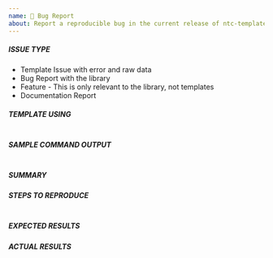 ```yaml
---
name: 🐛 Bug Report
about: Report a reproducible bug in the current release of ntc-templates
---
```

<!---
NOTE: The following are not considered and will be immediately closed:
* Request for new templates.
* Request for adding data captured in an existing template.
* Request for help with building a TextFSM template, please use the #networktocode channel, on [Slack](http://slack.networktocode.com/).
* Request for Template issues without both the included error and raw data.
* Feature Requests in the form of a Bug.
* ISSUES raised without following instructions.

Please see README for more information.
-->


<!---
Verify first that your issue/request is not already reported on GitHub.
Also test if the latest release, and master branch are affected too.
-->

##### ISSUE TYPE
<!--- Pick one below and delete the rest: -->
 - Template Issue with error and raw data
 - Bug Report with the library
 - Feature - This is only relevant to the library, not templates
 - Documentation Report

##### TEMPLATE USING
<!---
Please paste the entire template that you are using
-->

```

```

##### SAMPLE COMMAND OUTPUT
<!---
Please paste the raw output of the show command your are you using.
-->

```

```

##### SUMMARY
<!--- Explain the problem briefly -->

##### STEPS TO REPRODUCE
<!---
For bugs, show exactly how to reproduce the problem, using a minimal test-case.
For new features, show how the feature would be used.
-->

<!--- Paste example playbooks or commands between quotes below -->
```yaml

```

<!--- You can also paste gist.github.com links for larger files -->

##### EXPECTED RESULTS
<!--- What did you expect to happen when running the steps above? -->

##### ACTUAL RESULTS
<!--- What actually happened? -->

<!--- Paste verbatim command output between quotes below -->
```

```
